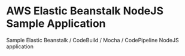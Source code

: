 # **AWS Elastic Beanstalk NodeJS Sample Application**

Sample Elastic Beanstalk / CodeBuild / Mocha / CodePipeline NodeJS application
